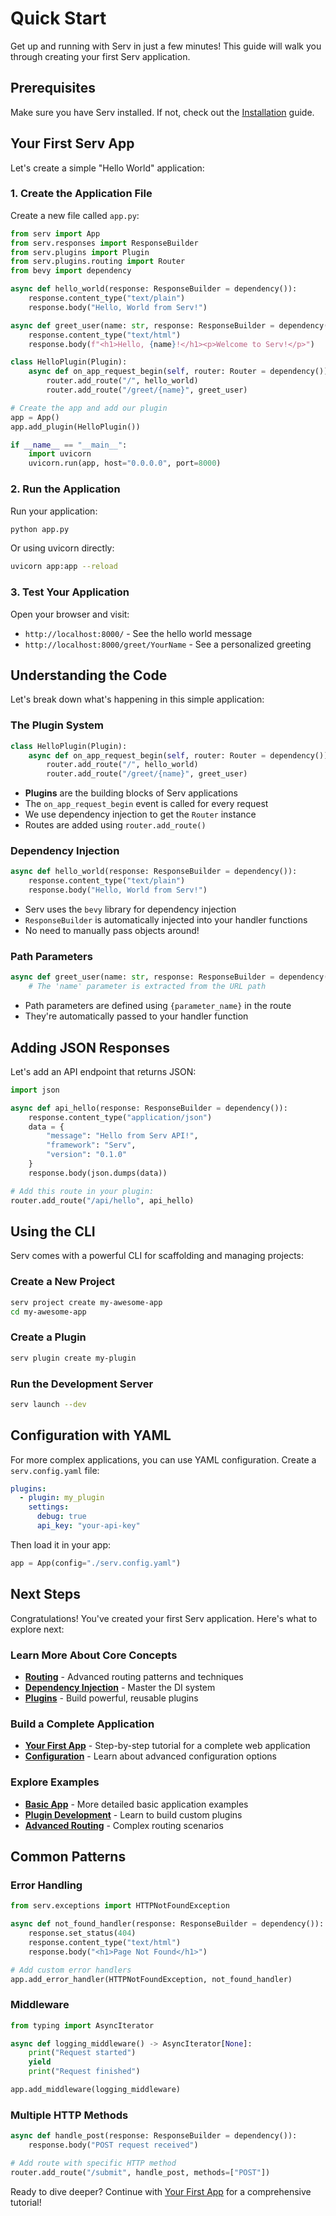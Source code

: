 # Quick Start

Get up and running with Serv in just a few minutes! This guide will walk you through creating your first Serv application.

## Prerequisites

Make sure you have Serv installed. If not, check out the [Installation](installation.md) guide.

## Your First Serv App

Let's create a simple "Hello World" application:

### 1. Create the Application File

Create a new file called `app.py`:

```python
from serv import App
from serv.responses import ResponseBuilder
from serv.plugins import Plugin
from serv.plugins.routing import Router
from bevy import dependency

async def hello_world(response: ResponseBuilder = dependency()):
    response.content_type("text/plain")
    response.body("Hello, World from Serv!")

async def greet_user(name: str, response: ResponseBuilder = dependency()):
    response.content_type("text/html")
    response.body(f"<h1>Hello, {name}!</h1><p>Welcome to Serv!</p>")

class HelloPlugin(Plugin):
    async def on_app_request_begin(self, router: Router = dependency()):
        router.add_route("/", hello_world)
        router.add_route("/greet/{name}", greet_user)

# Create the app and add our plugin
app = App()
app.add_plugin(HelloPlugin())

if __name__ == "__main__":
    import uvicorn
    uvicorn.run(app, host="0.0.0.0", port=8000)
```

### 2. Run the Application

Run your application:

```bash
python app.py
```

Or using uvicorn directly:

```bash
uvicorn app:app --reload
```

### 3. Test Your Application

Open your browser and visit:

- `http://localhost:8000/` - See the hello world message
- `http://localhost:8000/greet/YourName` - See a personalized greeting

## Understanding the Code

Let's break down what's happening in this simple application:

### The Plugin System

```python
class HelloPlugin(Plugin):
    async def on_app_request_begin(self, router: Router = dependency()):
        router.add_route("/", hello_world)
        router.add_route("/greet/{name}", greet_user)
```

- **Plugins** are the building blocks of Serv applications
- The `on_app_request_begin` event is called for every request
- We use dependency injection to get the `Router` instance
- Routes are added using `router.add_route()`

### Dependency Injection

```python
async def hello_world(response: ResponseBuilder = dependency()):
    response.content_type("text/plain")
    response.body("Hello, World from Serv!")
```

- Serv uses the `bevy` library for dependency injection
- `ResponseBuilder` is automatically injected into your handler functions
- No need to manually pass objects around!

### Path Parameters

```python
async def greet_user(name: str, response: ResponseBuilder = dependency()):
    # The 'name' parameter is extracted from the URL path
```

- Path parameters are defined using `{parameter_name}` in the route
- They're automatically passed to your handler function

## Adding JSON Responses

Let's add an API endpoint that returns JSON:

```python
import json

async def api_hello(response: ResponseBuilder = dependency()):
    response.content_type("application/json")
    data = {
        "message": "Hello from Serv API!",
        "framework": "Serv",
        "version": "0.1.0"
    }
    response.body(json.dumps(data))

# Add this route in your plugin:
router.add_route("/api/hello", api_hello)
```

## Using the CLI

Serv comes with a powerful CLI for scaffolding and managing projects:

### Create a New Project

```bash
serv project create my-awesome-app
cd my-awesome-app
```

### Create a Plugin

```bash
serv plugin create my-plugin
```

### Run the Development Server

```bash
serv launch --dev
```

## Configuration with YAML

For more complex applications, you can use YAML configuration. Create a `serv.config.yaml` file:

```yaml
plugins:
  - plugin: my_plugin
    settings:
      debug: true
      api_key: "your-api-key"
```

Then load it in your app:

```python
app = App(config="./serv.config.yaml")
```

## Next Steps

Congratulations! You've created your first Serv application. Here's what to explore next:

### Learn More About Core Concepts

- **[Routing](../guides/routing.md)** - Advanced routing patterns and techniques
- **[Dependency Injection](../guides/dependency-injection.md)** - Master the DI system
- **[Plugins](../guides/plugins.md)** - Build powerful, reusable plugins

### Build a Complete Application

- **[Your First App](first-app.md)** - Step-by-step tutorial for a complete web application
- **[Configuration](configuration.md)** - Learn about advanced configuration options

### Explore Examples

- **[Basic App](../examples/basic-app.md)** - More detailed basic application examples
- **[Plugin Development](../examples/plugin-development.md)** - Learn to build custom plugins
- **[Advanced Routing](../examples/advanced-routing.md)** - Complex routing scenarios

## Common Patterns

### Error Handling

```python
from serv.exceptions import HTTPNotFoundException

async def not_found_handler(response: ResponseBuilder = dependency()):
    response.set_status(404)
    response.content_type("text/html")
    response.body("<h1>Page Not Found</h1>")

# Add custom error handlers
app.add_error_handler(HTTPNotFoundException, not_found_handler)
```

### Middleware

```python
from typing import AsyncIterator

async def logging_middleware() -> AsyncIterator[None]:
    print("Request started")
    yield
    print("Request finished")

app.add_middleware(logging_middleware)
```

### Multiple HTTP Methods

```python
async def handle_post(response: ResponseBuilder = dependency()):
    response.body("POST request received")

# Add route with specific HTTP method
router.add_route("/submit", handle_post, methods=["POST"])
```

Ready to dive deeper? Continue with [Your First App](first-app.md) for a comprehensive tutorial! 
